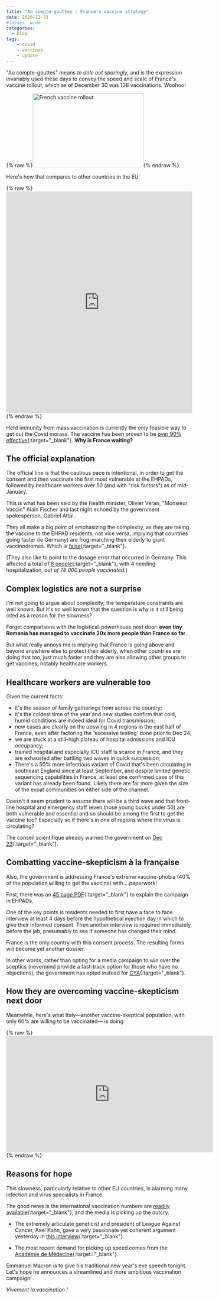 ```yaml
---
title: "Au compte-gouttes : France's vaccine strategy"
date: 2020-12-31
#lasses: wide
categories:
  - blog
tags:
    - covid
    - vaccines
    - update
---
```


"Au compte-gouttes" means *to dole out sparingly*, and is the expression invariably used these days to convey the speed and scale of France's vaccine rollout, which as of December 30 was 138 vaccinations. Woohoo!

{% raw %}<img height="200" width="300" alt="French vaccine rollout" src='https://images-na.ssl-images-amazon.com/images/I/41VKeZYVHhL._AC_SL1020_.jpg' class="center">{% endraw %}

Here's how that compares to other countries in the EU:

{% raw %}<iframe src="https://ourworldindata.org/grapher/cumulative-covid-vaccinations?tab=chart&stackMode=absolute&time=latest&country=DEU~DNK~EST~HUN~LTU~PRT~POL~BGR~ROU~ITA~LVA~AUT~HRV~GRC~LUX~ISL~FRA&region=World" loading="lazy" style="width: 100%; height: 600px; border: 0px none;"></iframe>{% endraw %}

Herd immunity from mass vaccination is currently the only feasible way to get out the Covid morass. The vaccine has been proven to be [over 90% effective](https://www.cdc.gov/coronavirus/2019-ncov/vaccines/different-vaccines/Pfizer-BioNTech.html){:target="_blank"}. **Why is France waiting?**

## The official explanation

The official line is that the cautious pace is intentional, in order to get the consent and then vaccinate the first most vulnerable at the EHPADs, followed by healthcare workers over 50 (and with "risk factors") as of mid-January.

This is what has been said by the Health minister, Olivier Veran, "Monsieur Vaccin" Alain Fischer and last night echoed by the government spokesperson, Gabriel Attal.

They all make a big point of emphasizing the complexity, as they are taking the vaccine to the EHPAD residents, not vice versa, implying that countries going faster (ie Germany) are frog-marching their elderly to giant vaccinodromes. Which is [false](https://www.france24.com/en/europe/20201226-in-germany-101-year-old-woman-first-to-receive-covid-19-vaccine){:target="_blank"}.

(They also like to point to the dosage error that occurred in Germany. This affected a total of [8 people](https://www.dw.com/en/coronavirus-german-care-home-workers-accidentally-given-vaccine-overdose/a-56077717){:target="_blank"}, with 4 needing hospitalization, _out of 78 000 people vaccinated_.)

## Complex logistics are not a surprise

I'm not going to argue about complexity; the temperature constraints are well known. But it's so well known that the question is why is it still being cited as a reason for the slowness?

Forget comparisons with the logistical-powerhouse next door: **even tiny Romania has managed to vaccinate 20x more people than France so far**.

But what really annoys me is implying that France is going above and beyond anywhere else to protect their elderly, when other countries are doing that too, just much faster and they are also allowing other groups to get vaccines, notably healthcare workers.

## Healthcare workers are vulnerable too

Given the current facts:

* it's the season of family gatherings from across the country;
* it's the coldest time of the year and new studies confirm that cold, humid conditions are indeed ideal for Covid transmission;
* new cases are clearly on the upswing in 4 regions in the east half of France, even after factoring the 'excessive testing' done prior to Dec 24;
* we are stuck at a still-high plateau of hospital admissions and ICU occupancy;
* trained hospital and especially ICU staff is scarce in France, and they are exhausted after battling two waves in quick succession;
* There's a 50% more infectious variant of Covid that's been circulating in southeast England since at least September, and despite limited genetic sequencing capabilities in France, at least one confirmed case of this variant has already been found. Likely there are far more given the size of the expat communities on either side of the channel.

Doesn't it seem prudent to assume there will be a third wave and that front-line hospital and emergency staff (even those young bucks under 50) are both vulnerable and essential and so should be among the first to get the vaccine too? Especially so if there's in one of regions where the virus is circulating?

The conseil scientifique already warned the government on [Dec 23](https://en.wikipedia.org/wiki/Cover_your_ass){:target="_blank"}.

## Combatting vaccine-skepticism à la française

Also, the government is addressing France's extreme vaccine-phobia (40% of the population willing to get the vaccine) with....paperwork!

First, there was an [45 page PDF](https://solidarites-sante.gouv.fr/IMG/pdf/guide_vaccination_contre_la_covid_ehpad_-_usld.pdf){:target="_blank"} to explain the campaign in EHPADs.

One of the key points is residents needed to first have a face to face interview at least 4 days before the hypothetical injection day in which to give their informed consent.  Then another interview is required immediately before the jab, presumably to see if someone has changed their mind.

France is the only country with this consent process. The resulting forms will become yet another dossier.

In other words, rather than opting for a media campaign to win over the sceptics (nevermind provide a fast-track option for those who have no objections), the government has opted instead for [CYA](https://en.wikipedia.org/wiki/Cover_your_ass){:target="_blank"}.

## How they are overcoming vaccine-skepticism next door

Meanwhile, here's what Italy—another vaccine-skeptical population, with only 60% are willing to be vaccinated— is doing:

{% raw %}<iframe width="560" height="315" src="https://www.youtube.com/embed/KtwDgx-L0so" frameborder="0" allow="accelerometer; autoplay; clipboard-write; encrypted-media; gyroscope; picture-in-picture" allowfullscreen></iframe>{% endraw %}

## Reasons for hope

This slowness, particularly relative to other EU countries, is alarming many infection and virus specialists in France.

The good news is the international vaccination numbers are [readily available](https://ourworldindata.org/covid-vaccinations){:target="_blank"}, and the media is picking up the outcry.

* The extremely articulate geneticist and president of League Against Cancer, Axel Kahn, gave a very passionate yet coherent argument yesterday in [this interview](https://www.bfmtv.com/sante/vaccination-le-geneticien-axel-kahn-deplore-une-trop-grande-prudence_AD-202012300092.html){:target="_blank"}.

* The most recent demand for picking up speed comes from the [Académie de Médecine](https://www.bfmtv.com/sante/coronavirus-l-academie-de-medecine-denonce-le-demarrage-tres-lent-de-la-vaccination_AD-202012310141.html){:target="_blank"}.

Emmanuel Macron is to give his traditional new year's eve speech tonight. Let's hope he announces a streamlined and more ambitious vaccination campaign!

_Vivement la vaccination !_
